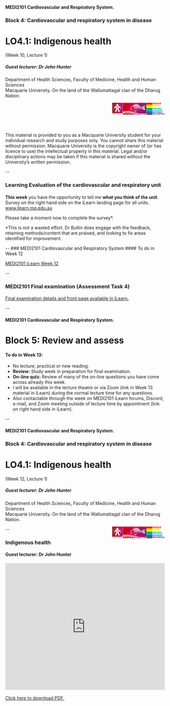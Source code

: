 <!-- .slide: data-auto-animate-restart id="MEDI2101Wk12_1"-->
#### MEDI2101 Cardiovascular and Respiratory System.
### Block 4: Cardiovascular and respiratory system in disease
# LO4.1: Indigenous health
(Week 10, Lecture 1)
##### Guest lecturer: Dr John Hunter

Department of Health Sciences, Faculty of Medicine, Health and Human Sciences<br>Macquarie University. On the land of the Wallumattagal clan of the Dharug Nation.

<a href="https://students.mq.edu.au/support"><img src="images/mq_support.png" alt="Student wellbeing logo. Wallumattagal peoples at Macquarie. LGBTQI+ Safe Space for Everyone" align="right" width=33%></a>
<p>&nbsp;</p>
<p>&nbsp;</p>
<p>&nbsp;</p>
<p class="citation">This material is provided to you as a Macquarie University student for your individual research and study purposes only. You cannot share this material without permission. Macquarie University is the copyright owner of (or has licence to use) the intellectual property in this material. Legal and/or disciplinary actions may be taken if this material is shared without the University’s written permission.</p>

--
### Learning Evaluation of the cardiovascular and respiratory unit
####
<p><b>This week</b> you have the opportunity to tell me <b>what you think of the unit</b>.<br>Survey on the right hand side on the iLearn landing page for all units.<br><a href="https://ilearn.mq.edu.au">www.ilearn.mq.edu.au</a></p>
<!-- <br><br><b>Wait until next week</b> to tell me <b>what you think of me</b> (a second survey will be made available next week).</p> -->

<p>Please take a moment now to complete the survey*.</p>

<p class="citation">*This is not a wasted effort. Dr Butlin does engage with the feedback, retaining methods/content that are praised, and looking to fix areas identified for improvement.</p>
--
### MEDI2101 Cardiovascular and Respiratory System
#### To do in Week 12

<a href="https://ilearn.mq.edu.au/course/view.php?id=64513#section-21"> MEDI2101 iLearn Week 12</a>

--
### MEDI2101 Final examination (Assessment Task 4)
####

<a href="https://ilearn.mq.edu.au/course/view.php?id=64513#section-25">Final examination details and front page available in iLearn.</a>

--
<!-- .slide: data-auto-animate-restart id="MEDI2101Wk13" -->
#### MEDI2101 Cardiovascular and Respiratory System.
# Block 5: Review and assess

#### To do in Week 13:

- No lecture, practical or new reading. 
- <b>Review:</b> Study week in preparation for final examination.
- <b>On-line quiz:</b> Review of many of the on-line questions you have come across already this week.
- I will be available in the lecture theatre or via Zoom (link in Week 13 material in iLearn) during the normal lecture time for any questions.
- Also contactable through the week on MEDI2101 iLearn forums, Discord, e-mail, and Zoom meeting outside of lecture time by appointment (link on right hand side in iLearn).

--
#### MEDI2101 Cardiovascular and Respiratory System.
### Block 4: Cardiovascular and respiratory system in disease
# LO4.1: Indigenous health
(Week 12, Lecture 1)
##### Guest lecturer: Dr John Hunter

Department of Health Sciences, Faculty of Medicine, Health and Human Sciences<br>Macquarie University. On the land of the Wallumattagal clan of the Dharug Nation.

<a href="https://students.mq.edu.au/support"><img src="images/mq_support.png" alt="Student wellbeing logo. Wallumattagal peoples at Macquarie. LGBTQI+ Safe Space for Everyone" align="right" width=33%></a>

--
### Indigenous health
#### Guest lecturer: Dr John Hunter

<embed src="https://ilearn.mq.edu.au/mod/resource/view.php?id=7322376#toolbar=1" width="100%" height="400px">

<p class="citation"><a href="https://ilearn.mq.edu.au/mod/resource/view.php?id=7322376">Click here to download PDF.</a></p>